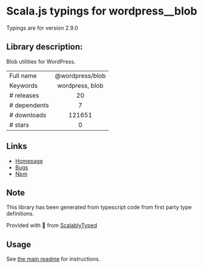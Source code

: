 
# Scala.js typings for wordpress__blob

Typings are for version 2.9.0

## Library description:
Blob utilities for WordPress.

|                    |                 |
| ------------------ | :-------------: |
| Full name          | @wordpress/blob |
| Keywords           | wordpress, blob |
| # releases         | 20 |
| # dependents       | 7 |
| # downloads        | 121651 |
| # stars            | 0 |

## Links
- [Homepage](https://github.com/WordPress/gutenberg/tree/master/packages/blob/README.md)
- [Bugs](https://github.com/WordPress/gutenberg/issues)
- [Npm](https://www.npmjs.com/package/%40wordpress%2Fblob)
    


## Note
This library has been generated from typescript code from first party type definitions.

Provided with :purple_heart: from [ScalablyTyped](https://github.com/oyvindberg/ScalablyTyped)

## Usage
See [the main readme](../../readme.md) for instructions.


